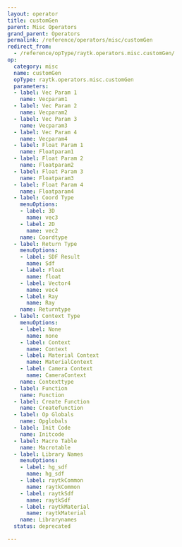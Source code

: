 ```yaml
---
layout: operator
title: customGen
parent: Misc Operators
grand_parent: Operators
permalink: /reference/operators/misc/customGen
redirect_from:
  - /reference/opType/raytk.operators.misc.customGen/
op:
  category: misc
  name: customGen
  opType: raytk.operators.misc.customGen
  parameters:
  - label: Vec Param 1
    name: Vecparam1
  - label: Vec Param 2
    name: Vecparam2
  - label: Vec Param 3
    name: Vecparam3
  - label: Vec Param 4
    name: Vecparam4
  - label: Float Param 1
    name: Floatparam1
  - label: Float Param 2
    name: Floatparam2
  - label: Float Param 3
    name: Floatparam3
  - label: Float Param 4
    name: Floatparam4
  - label: Coord Type
    menuOptions:
    - label: 3D
      name: vec3
    - label: 2D
      name: vec2
    name: Coordtype
  - label: Return Type
    menuOptions:
    - label: SDF Result
      name: Sdf
    - label: Float
      name: float
    - label: Vector4
      name: vec4
    - label: Ray
      name: Ray
    name: Returntype
  - label: Context Type
    menuOptions:
    - label: None
      name: none
    - label: Context
      name: Context
    - label: Material Context
      name: MaterialContext
    - label: Camera Context
      name: CameraContext
    name: Contexttype
  - label: Function
    name: Function
  - label: Create Function
    name: Createfunction
  - label: Op Globals
    name: Opglobals
  - label: Init Code
    name: Initcode
  - label: Macro Table
    name: Macrotable
  - label: Library Names
    menuOptions:
    - label: hg_sdf
      name: hg_sdf
    - label: raytkCommon
      name: raytkCommon
    - label: raytkSdf
      name: raytkSdf
    - label: raytkMaterial
      name: raytkMaterial
    name: Librarynames
  status: deprecated

---
```

